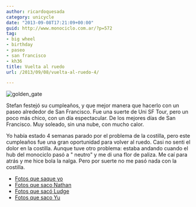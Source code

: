 ```yaml
---
author: ricardoquesada
category: unicycle
date: "2013-09-08T17:21:09+00:00"
guid: http://www.monociclo.com.ar/?p=572
tag:
- big wheel
- birthday
- paseo
- san francisco
- kh36
title: Vuelta al ruedo
url: /2013/09/08/vuelta-al-ruedo-4/

---
```


![golden_gate](/images/vuelta-al-ruedo-4-golden-gate.jpg)

Stefan festejó su cumpleaños, y que mejor manera que hacerlo con un paseo
alrededor de San Francisco.
Fue una suerte de Uni SF Tour, pero un poco más chico, con un día espectacular.
De los mejores días de San Francisco.
Muy soleado, sin una nube, con mucho calor.

Yo había estado 4 semanas parado por el problema de la costilla, pero este
cumpleaños fue una gran oportunidad para volver al ruedo.
Casi no senti el dolor en la costilla.
Aunque tuve otro problema: estaba andando cuando el hub del monociclo pasó a "
neutro" y me di una flor de paliza.
Me caí para atrás y me hice bola la nalga. Pero por suerte no me pasó nada con
la costilla.

- [Fotos que saque yo](https://photos.app.goo.gl/tsmkpLVTtz2fGDeQ6)
- [Fotos que saco Nathan](http://nhoover.smugmug.com/Unicycling/Coker-Rides/Stefans-Birthday-SF-Uni-Tour)
- [Fotos que sacó Ludge](http://www.flickr.com/photos/82163274@N02/sets/72157635463513762/)
- [Fotos que saco Yu](http://telek.smugmug.com/Weekend-Trips/2013/Stefans-B-day-Uni-Tour-Sept-7/31779119_9XwDjL#!i=2756300185&k=z9Nzx9S)
